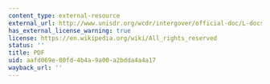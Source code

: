```yaml
---
content_type: external-resource
external_url: http://www.unisdr.org/wcdr/intergover/official-doc/L-docs/Hyogo-declaration-english.pdf
has_external_license_warning: true
license: https://en.wikipedia.org/wiki/All_rights_reserved
status: ''
title: PDF
uid: aafd069e-00fd-4b4a-9a00-a2bdda4a4a17
wayback_url: ''
---
```

